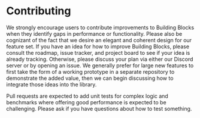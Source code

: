 # Contributing

We strongly encourage users to contribute improvements to Building Blocks when
they identify gaps in performance or functionality. Please also be cognizant of
the fact that we desire an elegant and coherent design for our feature set. If
you have an idea for how to improve Building Blocks, please consult the roadmap,
issue tracker, and project board to see if your idea is already tracking.
Otherwise, please discuss your plan via either our Discord server or by opening
an issue. We generally prefer for large new features to first take the form of a
working prototype in a separate repository to demonstrate the added value, then
we can begin discussing how to integrate those ideas into the library.

Pull requests are expected to add unit tests for complex logic and benchmarks
where offering good performance is expected to be challenging. Please ask if you
have questions about how to test something.
